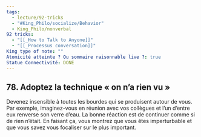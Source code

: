 ```yaml
---
tags:
  - lecture/92-tricks
  - "#King_Philo/socialize/Behavior"
  - King_Philo/nonverbal
92 tricks:
  - "[[_How to Talk to Anyone]]"
  - "[[_Processus conversation]]"
King type of note: ""
Atomicité atteinte ? Ou sommaire raisonnable live ?: true
Statue Connectivité: DONE
---
```





## 78. Adoptez la technique « on n’a rien vu »

Devenez insensible à toutes les bourdes qui se produisent autour de vous. Par exemple, imaginez-vous en réunion avec vos collègues et l’un d’entre eux renverse son verre d’eau. La bonne réaction est de continuer comme si de rien n’était. En faisant ça, vous montrez que vous êtes imperturbable et que vous savez vous focaliser sur le plus important.